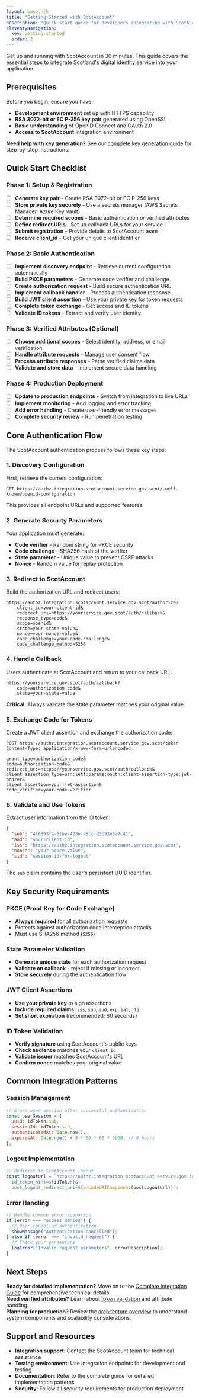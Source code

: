 ```yaml
---
layout: base.njk
title: "Getting Started with ScotAccount"
description: "Quick start guide for developers integrating with ScotAccount - Scotland's digital identity service"
eleventyNavigation:
  key: getting-started
  order: 2
---
```


Get up and running with ScotAccount in 30 minutes. This guide covers the essential steps to integrate Scotland's digital identity service into your application.

## Prerequisites

Before you begin, ensure you have:

- **Development environment** set up with HTTPS capability
- **RSA 3072-bit or EC P-256 key pair** generated using OpenSSL
- **Basic understanding** of OpenID Connect and OAuth 2.0
- **Access to ScotAccount** integration environment

<div class="callout callout--info">
<strong>Need help with key generation?</strong> See our <a href="{{ '/scotaccount-complete-guide/#key-generation' | url }}">complete key generation guide</a> for step-by-step instructions.
</div>

## Quick Start Checklist

### Phase 1: Setup & Registration

- [ ] **Generate key pair** - Create RSA 3072-bit or EC P-256 keys
- [ ] **Store private key securely** - Use a secrets manager (AWS Secrets Manager, Azure Key Vault)
- [ ] **Determine required scopes** - Basic authentication or verified attributes
- [ ] **Define redirect URIs** - Set up callback URLs for your service
- [ ] **Submit registration** - Provide details to ScotAccount team
- [ ] **Receive client_id** - Get your unique client identifier

### Phase 2: Basic Authentication

- [ ] **Implement discovery endpoint** - Retrieve current configuration automatically
- [ ] **Build PKCE parameters** - Generate code verifier and challenge
- [ ] **Create authorization request** - Build secure authentication URL
- [ ] **Implement callback handler** - Process authentication response
- [ ] **Build JWT client assertion** - Use your private key for token requests
- [ ] **Complete token exchange** - Get access and ID tokens
- [ ] **Validate ID tokens** - Extract and verify user identity

### Phase 3: Verified Attributes (Optional)

- [ ] **Choose additional scopes** - Select identity, address, or email verification
- [ ] **Handle attribute requests** - Manage user consent flow
- [ ] **Process attribute responses** - Parse verified claims data
- [ ] **Validate and store data** - Implement secure data handling

### Phase 4: Production Deployment

- [ ] **Update to production endpoints** - Switch from integration to live URLs
- [ ] **Implement monitoring** - Add logging and error tracking
- [ ] **Add error handling** - Create user-friendly error messages
- [ ] **Complete security review** - Run penetration testing

## Core Authentication Flow

The ScotAccount authentication process follows these key steps:

### 1. Discovery Configuration

First, retrieve the current configuration:

```http
GET https://authz.integration.scotaccount.service.gov.scot/.well-known/openid-configuration
```

This provides all endpoint URLs and supported features.

### 2. Generate Security Parameters

Your application must generate:

- **Code verifier** - Random string for PKCE security
- **Code challenge** - SHA256 hash of the verifier
- **State parameter** - Unique value to prevent CSRF attacks
- **Nonce** - Random value for replay protection

### 3. Redirect to ScotAccount

Build the authorization URL and redirect users:

```
https://authz.integration.scotaccount.service.gov.scot/authorize?
    client_id=your-client-id&
    redirect_uri=https://yourservice.gov.scot/auth/callback&
    response_type=code&
    scope=openid&
    state=your-state-value&
    nonce=your-nonce-value&
    code_challenge=your-code-challenge&
    code_challenge_method=S256
```

### 4. Handle Callback

Users authenticate at ScotAccount and return to your callback URL:

```
https://yourservice.gov.scot/auth/callback?
    code=authorization-code&
    state=your-state-value
```

**Critical**: Always validate the state parameter matches your original value.

### 5. Exchange Code for Tokens

Create a JWT client assertion and exchange the authorization code:

```http
POST https://authz.integration.scotaccount.service.gov.scot/token
Content-Type: application/x-www-form-urlencoded

grant_type=authorization_code&
code=authorization-code&
redirect_uri=https://yourservice.gov.scot/auth/callback&
client_assertion_type=urn:ietf:params:oauth:client-assertion-type:jwt-bearer&
client_assertion=your-jwt-assertion&
code_verifier=your-code-verifier
```

### 6. Validate and Use Tokens

Extract user information from the ID token:

```json
{
  "sub": "4f6893f4-6fbe-423e-a5cc-d3c93e5a7c41",
  "aud": "your-client-id",
  "iss": "https://authz.integration.scotaccount.service.gov.scot",
  "nonce": "your-nonce-value",
  "sid": "session-id-for-logout"
}
```

The `sub` claim contains the user's persistent UUID identifier.

## Key Security Requirements

### PKCE (Proof Key for Code Exchange)

- **Always required** for all authorization requests
- Protects against authorization code interception attacks
- Must use SHA256 method (`S256`)

### State Parameter Validation

- **Generate unique state** for each authorization request
- **Validate on callback** - reject if missing or incorrect
- **Store securely** during the authentication flow

### JWT Client Assertions

- **Use your private key** to sign assertions
- **Include required claims**: `iss`, `sub`, `aud`, `exp`, `iat`, `jti`
- **Set short expiration** (recommended: 60 seconds)

### ID Token Validation

- **Verify signature** using ScotAccount's public keys
- **Check audience** matches your `client_id`
- **Validate issuer** matches ScotAccount's URL
- **Confirm nonce** matches your original value

## Common Integration Patterns

### Session Management

```javascript
// Store user session after successful authentication
const userSession = {
  uuid: idToken.sub,
  sessionId: idToken.sid,
  authenticatedAt: Date.now(),
  expiresAt: Date.now() + 8 * 60 * 60 * 1000, // 8 hours
};
```

### Logout Implementation

```javascript
// Redirect to ScotAccount logout
const logoutUrl = `https://authz.integration.scotaccount.service.gov.scot/logout?
  id_token_hint=${idToken}&
  post_logout_redirect_uri=${encodeURIComponent(postLogoutUrl)}`;
```

### Error Handling

```javascript
// Handle common error scenarios
if (error === "access_denied") {
  // User cancelled authentication
  showMessage("Authentication cancelled");
} else if (error === "invalid_request") {
  // Check your parameters
  logError("Invalid request parameters", errorDescription);
}
```

## Next Steps

<div class="callout callout--success">
<strong>Ready for detailed implementation?</strong> Move on to the <a href="{{ '/scotaccount-complete-guide/' | url }}">Complete Integration Guide</a> for comprehensive technical details.
</div>

<div class="callout callout--info">
<strong>Need verified attributes?</strong> Learn about <a href="{{ '/scotaccount-token-validation-module/' | url }}">token validation</a> and attribute handling.
</div>

<div class="callout callout--warning">
<strong>Planning for production?</strong> Review the <a href="{{ '/architecture/' | url }}">architecture overview</a> to understand system components and scalability considerations.
</div>

## Support and Resources

- **Integration support**: Contact the ScotAccount team for technical assistance
- **Testing environment**: Use integration endpoints for development and testing
- **Documentation**: Refer to the complete guide for detailed implementation patterns
- **Security**: Follow all security requirements for production deployment
